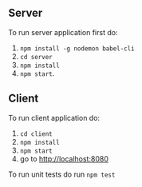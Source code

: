 ## Server
To run server application first do:
 1. `npm install -g nodemon babel-cli`
 2. `cd server`
 3. `npm install`
 4. `npm start`.
 

## Client
To run client application do:
1. `cd client`
2. `npm install`
3. `npm start`
4. go to [http://localhost:8080](http://localhost:8080)

To run unit tests do run `npm test` 
